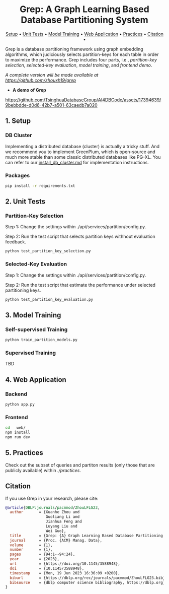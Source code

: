 <div align= "center">
    <h1>Grep: A Graph Learning Based Database Partitioning System</h1>
</div>

<p align="center">
  <a href="#1-setup">Setup</a> •
  <a href="#2-unit-tests">Unit Tests</a> •
  <a href="#3-model-training">Model Training</a> •
  <a href="#4-web-application">Web Application</a> •  
  <a href="#5-practices">Practices</a> •  
  <a href="#citation">Citation</a> •
</p>

Grep is a database partitioning framework using graph embedding algorithms, which judiciously selects partition-keys for each table in order to maximize the performance. Grep includes four parts, i.e., *partition-key selection*, *selected-key evaluation*, *model training*, and *frontend demo*.

*A complete version will be made available at https://github.com/zhouxh19/grep*

- **A demo of Grep**

https://github.com/TsinghuaDatabaseGroup/AI4DBCode/assets/17394639/9bebbdde-d0d6-42b7-a501-63caedb7a020

## 1. Setup

### DB Cluster

Implementing a distributed database (cluster) is actually a tricky stuff. And we recommend you to implement GreenPlum, which is open-source and much more stable than some classic distributed databases like PG-XL. You can refer to our [install_db_cluster.md](install_db_cluster.md) for implementation instructions.

### Packages

```bash
pip install -r requirements.txt
```

## 2. Unit Tests

### Partition-Key Selection

Step 1: Change the settings within ./api/services/partition/config.py.

Step 2: Run the test script that selects partition keys withhout evaluation feedback.

```bash
python test_partition_key_selection.py
```

### Selected-Key Evaluation

Step 1: Change the settings within ./api/services/partition/config.py.

Step 2: Run the test script that estimate the performance under selected partitioning keys.

```bash
python test_partition_key_evaluation.py
```

## 3. Model Training

### Self-supervised Training 

```bash
python train_partition_models.py
```

### Supervised Training

TBD

## 4. Web Application

### Backend

```bash
python app.py
```

### Frontend

```bash
cd   web/
npm install
npm run dev
```

## 5. Practices

Check out the subset of queries and partiton results (only those that are publicly available) within *./practices*.


## Citation

If you use Grep in your research, please cite:

```bibtex
@article{DBLP:journals/pacmmod/ZhouLFLG23,
  author       = {Xuanhe Zhou and
                  Guoliang Li and
                  Jianhua Feng and
                  Luyang Liu and
                  Wei Guo},
  title        = {Grep: {A} Graph Learning Based Database Partitioning System},
  journal      = {Proc. {ACM} Manag. Data},
  volume       = {1},
  number       = {1},
  pages        = {94:1--94:24},
  year         = {2023},
  url          = {https://doi.org/10.1145/3588948},
  doi          = {10.1145/3588948},
  timestamp    = {Mon, 19 Jun 2023 16:36:09 +0200},
  biburl       = {https://dblp.org/rec/journals/pacmmod/ZhouLFLG23.bib},
  bibsource    = {dblp computer science bibliography, https://dblp.org}
}
```

